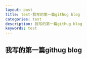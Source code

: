 ```yaml
---
layout: post
title: test-我写的第一篇githug blog
categories: test
description: 我写的第一篇githug blog
keywords: test
---
```

## 我写的第一篇githug blog
